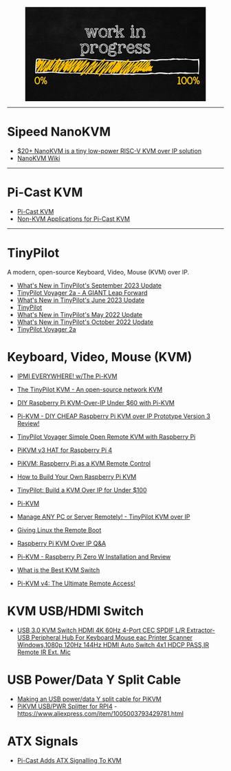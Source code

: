 <!--
Maintainer:   jeffskinnerbox@yahoo.com / www.jeffskinnerbox.me
Version:      0.0.0
-->


<div align="center">
<img src="https://raw.githubusercontent.com/jeffskinnerbox/blog/main/content/images/banners-bkgrds/work-in-progress.jpg" title="These materials require additional work and are not ready for general use." align="center" width=420px height=219px>
</div>


---------------


# Sipeed NanoKVM

* [$20+ NanoKVM is a tiny low-power RISC-V KVM over IP solution](https://www.cnx-software.com/2024/07/08/20-nanokvm-is-a-tiny-low-power-risc-v-kvm-over-ip-solution/)
* [NanoKVM Wiki](https://wiki.sipeed.com/hardware/zh/kvm/NanoKVM/1_intro.html)


---------------


# Pi-Cast KVM

* [Pi-Cast KVM](https://pi-cast.com/getting-started/)
* [Non-KVM Applications for Pi-Cast KVM](https://www.crowdsupply.com/hackergadgets/pi-cast-kvm/updates/non-kvm-applications-for-pi-cast-kvm)


---------------



# TinyPilot
A modern, open-source Keyboard, Video, Mouse (KVM) over IP.

* [What's New in TinyPilot's September 2023 Update](https://tinypilotkvm.com/blog/whats-new-in-2023-09)
* [TinyPilot Voyager 2a - A GIANT Leap Forward](https://blog.networkprofile.org/tinypilot-2a/)
* [What's New in TinyPilot's June 2023 Update](https://tinypilotkvm.com/blog/whats-new-in-2023-06)
* [TinyPilot](https://tinypilotkvm.com/)
* [What's New in TinyPilot's May 2022 Update](https://tinypilotkvm.com/blog/whats-new-in-2022-05)
* [What's New in TinyPilot's October 2022 Update](https://tinypilotkvm.com/blog/whats-new-in-2022-10)
* [TinyPilot Voyager 2a](https://tinypilotkvm.com/product/tinypilot-voyager2a)


# Keyboard, Video, Mouse (KVM)

* [IPMI EVERYWHERE! w/The Pi-KVM](https://www.youtube.com/watch?v=LwsznhIBPMc)
* [The TinyPilot KVM - An open-source network KVM](https://www.youtube.com/watch?v=0aGbglFZi8g&list=RDCMUCxQKHvKbmSzGMvUrVtJYnUA&index=12)
* [DIY Raspberry Pi KVM-Over-IP Under $60 with Pi-KVM](https://www.youtube.com/watch?v=plP9Y1likRg&list=RDCMUCrjKdwxaQMSV_NDywgKXVmw&index=2)
* [Pi-KVM - DIY CHEAP Raspberry Pi KVM over IP Prototype Version 3 Review!](https://www.youtube.com/watch?v=dTchVKxx7Fo)
* [TinyPilot Voyager Simple Open Remote KVM with Raspberry Pi](https://www.youtube.com/watch?v=l7i-hm_E2ls)

* [PiKVM v3 HAT for Raspberry Pi 4](https://www.elektormagazine.com/news/pikvm-v3-hat-for-raspberry-pi-4)
* [PiKVM: Raspberry Pi as a KVM Remote Control](https://www.elektormagazine.com/news/pikvm-raspberry-pi-as-a-kvm-remote-control)
* [How to Build Your Own Raspberry Pi KVM](https://www.makeuseof.com/how-to-build-raspberry-pi-kvm/)
* [TinyPilot: Build a KVM Over IP for Under $100](https://mtlynch.io/tinypilot/)
* [Pi-KVM](https://github.com/pikvm/pikvm)
* [Manage ANY PC or Server Remotely! - TinyPilot KVM over IP](https://www.youtube.com/watch?v=CyEpshm16HY)
* [Giving Linux the Remote Boot](http://hackaday.com/2017/02/14/giving-linux-the-remote-boot/)

* [Raspberry Pi KVM Over IP Q&A](https://www.youtube.com/watch?v=KXn2xRPLfXg)
* [Pi-KVM - Raspberry Pi Zero W Installation and Review](https://www.youtube.com/watch?v=xCL5AS0t5Is)

* [What is the Best KVM Switch](https://www.wundertech.net/what-is-the-best-kvm-switch/)

* [Pi-KVM v4: The Ultimate Remote Access!](https://www.youtube.com/watch?v=2HqbQdZUEmY)


# KVM USB/HDMI Switch

* [USB 3.0 KVM Switch HDMI 4K 60Hz 4-Port CEC SPDIF L/R Extractor- USB Peripheral Hub For Keyboard Mouse eac Printer Scanner Windows,1080p 120Hz 144Hz HDMI Auto Switch 4x1 HDCP PASS,IR Remote IR Ext. Mic](https://www.amazon.com/4-Port-Switch-USB2-0-SPDIF-Breakout/dp/B082D7YJH6)


# USB Power/Data Y Split Cable

* [Making an USB power/data Y split cable for PiKVM](https://www.youtube.com/watch?v=uLuBuQUF61o)
* [PiKVM USB/PWR Splitter for RPI4](https://www.youtube.com/watch?v=4Od5MjBHbhY) - <https://www.aliexpress.com/item/1005003793429781.html>


# ATX Signals

* [Pi-Cast Adds ATX Signalling To KVM](https://hackaday.com/2022/12/29/pi-cast-adds-atx-signalling-to-kvm/)



